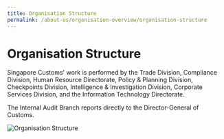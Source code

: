 ```yaml
---
title: Organisation Structure 
permalink: /about-us/organisation-overview/organisation-structure
---
```


# Organisation Structure

Singapore Customs' work is performed by the Trade Division, Compliance Division, Human Resource Directorate, Policy & Planning Division, Checkpoints Division, Intelligence & Investigation Division, Corporate Services Division, and the Information Technology Directorate.

The Internal Audit Branch reports directly to the Director-General of Customs.

![Organisation Structure](/images/OrganisationStructure.jpg) 
